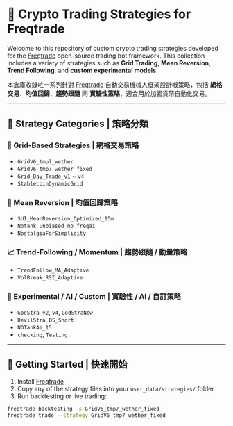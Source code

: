 # 🧠 Crypto Trading Strategies for Freqtrade

Welcome to this repository of custom crypto trading strategies developed for the [Freqtrade](https://www.freqtrade.io/) open-source trading bot framework. This collection includes a variety of strategies such as **Grid Trading**, **Mean Reversion**, **Trend Following**, and **custom experimental models**.

本倉庫收錄咗一系列針對 [Freqtrade](https://www.freqtrade.io/) 自動交易機械人框架設計嘅策略，包括 **網格交易**、**均值回歸**、**趨勢跟隨** 同 **實驗性策略**，適合用於加密貨幣自動化交易。

---

## 📂 Strategy Categories | 策略分類

### 🔷 Grid-Based Strategies | 網格交易策略
- `GridV6_tmp7_wether`
- `GridV6_tmp7_wether_fixed`
- `Grid_Day_Trade_v1` ~ `v4`
- `StablecoinDynamicGrid`

### 🔁 Mean Reversion | 均值回歸策略
- `SUI_MeanReversion_Optimized_15m`
- `Notank_unbiased_no_freqai`
- `NostalgiaForSimplicity`

### 📈 Trend-Following / Momentum | 趨勢跟隨 / 動量策略
- `TrendFollow_MA_Adaptive`
- `VolBreak_RSI_Adaptive`

### 🧪 Experimental / AI / Custom | 實驗性 / AI / 自訂策略
- `GodStra_v2`, `v4`, `GodStraNew`
- `DevilStra`, `DS_Short`
- `NOTankAi_15`
- `checking`, `Testing`

---

## 🚀 Getting Started | 快速開始

1. Install [Freqtrade](https://www.freqtrade.io/en/latest/installation/)
2. Copy any of the strategy files into your `user_data/strategies/` folder
3. Run backtesting or live trading:

```bash
freqtrade backtesting -s GridV6_tmp7_wether_fixed
freqtrade trade --strategy GridV6_tmp7_wether_fixed

